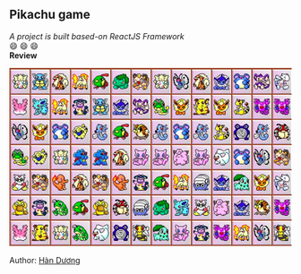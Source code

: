 Pikachu game 
---  
_A project is built based-on ReactJS Framework_  
:smile: :smile: :smile:  
**Review**  
  
  
![](./review.png)

Author: [Hàn Dương](https://www.facebook.com/duonghan118 "Hàn Dương")
